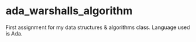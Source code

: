 # ada_warshalls_algorithm
First assignment for my data structures &amp; algorithms class. Language used is Ada.
